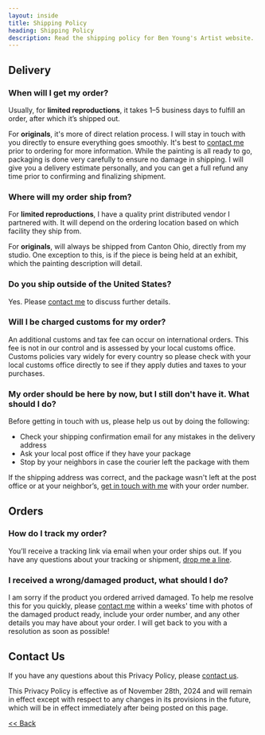 ```yaml
---
layout: inside
title: Shipping Policy
heading: Shipping Policy
description: Read the shipping policy for Ben Young's Artist website.
---
```


## Delivery ##

### When will I get my order? ###

Usually, for **limited reproductions**, it takes 1–5 business days to fulfill an order, after which it’s shipped out.

For **originals**, it's more of direct relation process. I will stay in touch with you directly to ensure everything goes smoothly. It's best to [contact me](/contact) prior to ordering for more information. While the painting is all ready to go, packaging is done very carefully to ensure no damage in shipping. I will give you a delivery estimate personally, and you can get a full refund any time prior to confirming and finalizing shipment.

### Where will my order ship from? ###

For **limited reproductions**, I have a quality print distributed vendor I partnered with. It will depend on the ordering location based on which facility they ship from.

For **originals**, will always be shipped from Canton Ohio, directly from my studio. One exception to this, is if the piece is being held at an exhibit, which the painting description will detail.

### Do you ship outside of the United States? ###

Yes. Please [contact me](/contact) to discuss further details.

### Will I be charged customs for my order? ###

An additional customs and tax fee can occur on international orders. This fee is not in our control and is assessed by your local customs office. Customs policies vary widely for every country so please check with your local customs office directly to see if they apply duties and taxes to your purchases.

### My order should be here by now, but I still don't have it. What should I do? ###

Before getting in touch with us, please help us out by doing the following:

  * Check your shipping confirmation email for any mistakes in the delivery address
  * Ask your local post office if they have your package
  * Stop by your neighbors in case the courier left the package with them

If the shipping address was correct, and the package wasn't left at the post office or at your neighbor’s, [get in touch with me](/contact) with your order number.
 
## Orders ##

### How do I track my order? ###

You’ll receive a tracking link via email when your order ships out. If you have any questions about your tracking or shipment, [drop me a line](/contact).

### I received a wrong/damaged product, what should I do? ###

I am sorry if the product you ordered arrived damaged. To help me resolve this for you quickly, please [contact me](/contact) within a weeks' time with photos of the damaged product ready, include your order number, and any other details you may have about your order. I will get back to you with a resolution as soon as possible!


## Contact Us ##

If you have any questions about this Privacy Policy, please [contact us](/contact).

This Privacy Policy is effective as of November 28th, 2024 and will remain in effect except with respect to any changes in its provisions in the future, which will be in effect immediately after being posted on this page.

[<< Back](/shop)